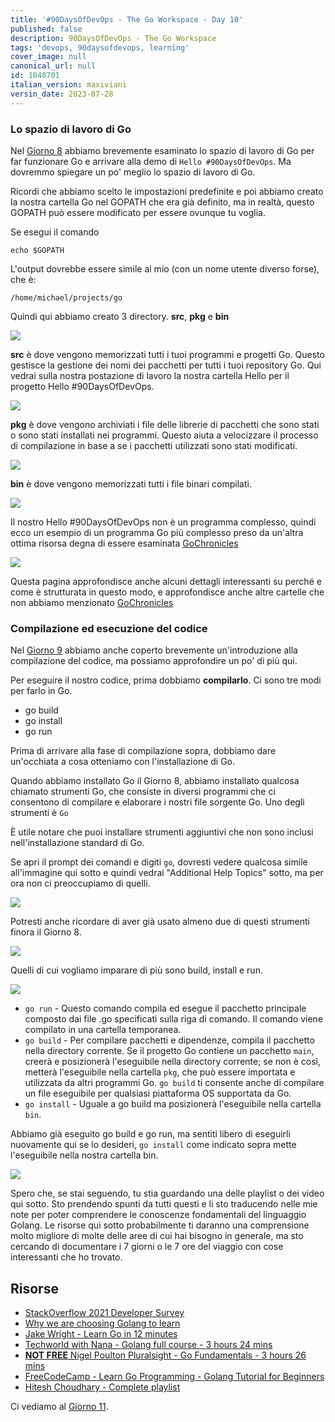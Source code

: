 ```yaml
---
title: '#90DaysOfDevOps - The Go Workspace - Day 10'
published: false
description: 90DaysOfDevOps - The Go Workspace
tags: 'devops, 90daysofdevops, learning'
cover_image: null
canonical_url: null
id: 1048701
italian_version: maxiviani
versin_date: 2023-07-28
---
```


### Lo spazio di lavoro di Go

Nel [Giorno 8](day08.md) abbiamo brevemente esaminato lo spazio di lavoro di Go per far funzionare Go e arrivare alla demo di `Hello #90DaysOfDevOps`. Ma dovremmo spiegare un po' meglio lo spazio di lavoro di Go.

Ricordi che abbiamo scelto le impostazioni predefinite e poi abbiamo creato la nostra cartella Go nel GOPATH che era già definito, ma in realtà, questo GOPATH può essere modificato per essere ovunque tu voglia.

Se esegui il comando

```
echo $GOPATH
```

L'output dovrebbe essere simile al mio (con un nome utente diverso forse), che è:

```
/home/michael/projects/go
```

Quindi qui abbiamo creato 3 directory. **src**, **pkg** e **bin**

![](Images/Day10_Go1.png)

**src** è dove vengono memorizzati tutti i tuoi programmi e progetti Go. Questo gestisce la gestione dei nomi dei pacchetti per tutti i tuoi repository Go. Qui vedrai sulla nostra postazione di lavoro la nostra cartella Hello per il progetto Hello #90DaysOfDevOps.

![](Images/Day10_Go2.png)

**pkg** è dove vengono archiviati i file delle librerie di pacchetti che sono stati o sono stati installati nei programmi. Questo aiuta a velocizzare il processo di compilazione in base a se i pacchetti utilizzati sono stati modificati.

![](Images/Day10_Go3.png)

**bin** è dove vengono memorizzati tutti i file binari compilati.

![](Images/Day10_Go4.png)

Il nostro Hello #90DaysOfDevOps non è un programma complesso, quindi ecco un esempio di un programma Go più complesso preso da un'altra ottima risorsa degna di essere esaminata [GoChronicles](https://gochronicles.com/)

![](Images/Day10_Go5.png)

Questa pagina approfondisce anche alcuni dettagli interessanti su perché e come è strutturata in questo modo, e approfondisce anche altre cartelle che non abbiamo menzionato [GoChronicles](https://gochronicles.com/project-structure/)

### Compilazione ed esecuzione del codice

Nel [Giorno 9](day09.md) abbiamo anche coperto brevemente un'introduzione alla compilazione del codice, ma possiamo approfondire un po' di più qui.

Per eseguire il nostro codice, prima dobbiamo **compilarlo**. Ci sono tre modi per farlo in Go.

- go build
- go install
- go run

Prima di arrivare alla fase di compilazione sopra, dobbiamo dare un'occhiata a cosa otteniamo con l'installazione di Go.

Quando abbiamo installato Go il Giorno 8, abbiamo installato qualcosa chiamato strumenti Go, che consiste in diversi programmi che ci consentono di compilare e elaborare i nostri file sorgente Go. Uno degli strumenti è `Go`

È utile notare che puoi installare strumenti aggiuntivi che non sono inclusi nell'installazione standard di Go.

Se apri il prompt dei comandi e digiti `go`, dovresti vedere qualcosa simile all'immagine qui sotto e quindi vedrai "Additional Help Topics" sotto, ma per ora non ci preoccupiamo di quelli.

![](Images/Day10_Go6.png)

Potresti anche ricordare di aver già usato almeno due di questi strumenti finora il Giorno 8.

![](Images/Day10_Go7.png)

Quelli di cui vogliamo imparare di più sono build, install e run.

![](Images/Day10_Go8.png)

- `go run` - Questo comando compila ed esegue il pacchetto principale composto dai file .go specificati sulla riga di comando. Il comando viene compilato in una cartella temporanea.
- `go build` - Per compilare pacchetti e dipendenze, compila il pacchetto nella directory corrente. Se il progetto Go contiene un pacchetto `main`, creerà e posizionerà l'eseguibile nella directory corrente; se non è così, metterà l'eseguibile nella cartella `pkg`, che può essere importata e utilizzata da altri programmi Go. `go build` ti consente anche di compilare un file eseguibile per qualsiasi piattaforma OS supportata da Go.
- `go install` - Uguale a go build ma posizionerà l'eseguibile nella cartella `bin`.

Abbiamo già eseguito go build e go run, ma sentiti libero di eseguirli nuovamente qui se lo desideri, `go install` come indicato sopra mette l'eseguibile nella nostra cartella bin.

![](Images/Day10_Go9.png)

Spero che, se stai seguendo, tu stia guardando una delle playlist o dei video qui sotto. Sto prendendo spunti da tutti questi e li sto traducendo nelle mie note per poter comprendere le conoscenze fondamentali del linguaggio Golang. Le risorse qui sotto probabilmente ti daranno una comprensione molto migliore di molte delle aree di cui hai bisogno in generale, ma sto cercando di documentare i 7 giorni o le 7 ore del viaggio con cose interessanti che ho trovato.

## Risorse

- [StackOverflow 2021 Developer Survey](https://insights.stackoverflow.com/survey/2021)
- [Why we are choosing Golang to learn](https://www.youtube.com/watch?v=7pLqIIAqZD4&t=9s)
- [Jake Wright - Learn Go in 12 minutes](https://www.youtube.com/watch?v=C8LgvuEBraI&t=312s)
- [Techworld with Nana - Golang full course - 3 hours 24 mins](https://www.youtube.com/watch?v=yyUHQIec83I)
- [**NOT FREE** Nigel Poulton Pluralsight - Go Fundamentals - 3 hours 26 mins](https://www.pluralsight.com/courses/go-fundamentals)
- [FreeCodeCamp - Learn Go Programming - Golang Tutorial for Beginners](https://www.youtube.com/watch?v=YS4e4q9oBaU&t=1025s)
- [Hitesh Choudhary - Complete playlist](https://www.youtube.com/playlist?list=PLRAV69dS1uWSR89FRQGZ6q9BR2b44Tr9N)

Ci vediamo al [Giorno 11](day11.md).

